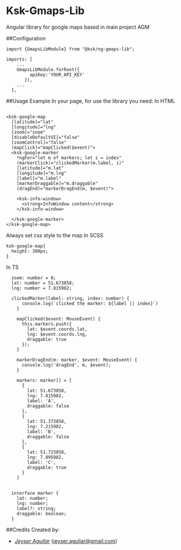 # Ksk-Gmaps-Lib

Angular library for google maps based in main project AGM



##Configuration

```
import {GmapsLibModule} from "@ksk/ng-gmaps-lib";

imports: [
    ...
    GmapsLibModule.forRoot({
         apiKey:'YOUR_API_KEY'
       }),
    ...
  ],
```

##Usage Example
In your page, for use the library you need:
In HTML
```

<ksk-google-map
  [latitude]="lat"
  [longitude]="lng"
  [zoom]="zoom"
  [disableDefaultUI]="false"
  [zoomControl]="false"
  (mapClick)="mapClicked($event)">
  <ksk-google-marker
    *ngFor="let m of markers; let i = index"
    (markerClick)="clickedMarker(m.label, i)"
    [latitude]="m.lat"
    [longitude]="m.lng"
    [label]="m.label"
    [markerDraggable]="m.draggable"
    (dragEnd)="markerDragEnd(m, $event)">

    <ksk-info-window>
      <strong>InfoWindow content</strong>
    </ksk-info-window>

  </ksk-google-marker>
</ksk-google-map>

```
Always set css style to the map
In SCSS

````
ksk-google-map{
  height: 300px;
}

````
In TS

```
  zoom: number = 8;
  lat: number = 51.673858;
  lng: number = 7.815982;
  
  clickedMarker(label: string, index: number) {
      console.log(`clicked the marker: ${label || index}`)
    }
  
    mapClicked($event: MouseEvent) {
      this.markers.push({
        lat: $event.coords.lat,
        lng: $event.coords.lng,
        draggable: true
      });
    }
  
    markerDragEnd(m: marker, $event: MouseEvent) {
      console.log('dragEnd', m, $event);
    }
  
    markers: marker[] = [
      {
        lat: 51.673858,
        lng: 7.815982,
        label: 'A',
        draggable: false
      },
      {
        lat: 51.373858,
        lng: 7.215982,
        label: 'B',
        draggable: false
      },
      {
        lat: 51.723858,
        lng: 7.895982,
        label: 'C',
        draggable: true
      }
    ]
  
  
  interface marker {
    lat: number;
    lng: number;
    label?: string;
    draggable: boolean;
  }

```

##Credits
Created by:
    
*
    *[Jeyser Aguilar](https://github.com/kresnik87)*   (jeyser.aguilar@gmail.com) 

